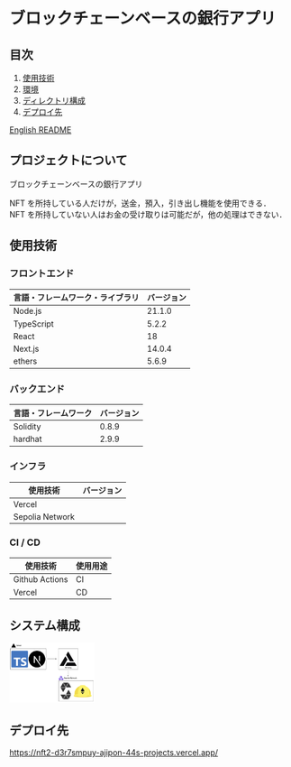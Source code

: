 # ブロックチェーンベースの銀行アプリ

## 目次

1. [使用技術](#使用技術)
2. [環境](#環境)
3. [ディレクトリ構成](#ディレクトリ構成)
4. [デプロイ先](#デプロイ先)

<a href="https://github.com/ajipon-44/nft2/blob/main/docs/README.md">
  English README
</a>
<!-- プロジェクトについて -->

## プロジェクトについて

ブロックチェーンベースの銀行アプリ

<!-- プロジェクトの概要を記載 -->

NFT を所持している人だけが，送金，預入，引き出し機能を使用できる．<br>
NFT を所持していない人はお金の受け取りは可能だが，他の処理はできない．

## 使用技術

<!-- 言語、フレームワーク、ミドルウェア、インフラの一覧とバージョンを記載 -->

### フロントエンド

| 言語・フレームワーク・ライブラリ | バージョン |
| -------------------------------- | ---------- |
| Node.js                          | 21.1.0     |
| TypeScript                       | 5.2.2      |
| React                            | 18         |
| Next.js                          | 14.0.4     |
| ethers                           | 5.6.9      |

### バックエンド

| 言語・フレームワーク | バージョン |
| -------------------- | ---------- |
| Solidity             | 0.8.9      |
| hardhat              | 2.9.9      |

### インフラ

| 使用技術        | バージョン |
| --------------- | ---------- |
| Vercel          |            |
| Sepolia Network |            |

### CI / CD

| 使用技術       | 使用用途 |
| -------------- | -------- |
| Github Actions | CI       |
| Vercel         | CD       |

## システム構成

<img src="docs/system_schema.png" width="30%">

## デプロイ先

https://nft2-d3r7smpuy-ajipon-44s-projects.vercel.app/
